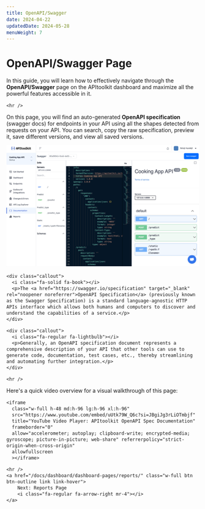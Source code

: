 ```yaml
---
title: OpenAPI/Swagger
date: 2024-04-22
updatedDate: 2024-05-28
menuWeight: 7
---
```


# OpenAPI/Swagger Page

In this guide, you will learn how to effectively navigate through the **OpenAPI/Swagger** page on the APItoolkit dashboard and maximize all the powerful features accessible in it.

```=html
<hr />
```

On this page, you will find an auto-generated **OpenAPI specification** (swagger docs) for endpoints in your API using all the shapes detected from requests on your API. You can search, copy the raw specification, preview it, save different versions, and view all saved versions.

![Screenshot of APItoolkit's OpenAPI/Swagger page](/docs/dashboard/dashboard-pages/openapi-docs/screen.png)

```=html
<div class="callout">
  <i class="fa-solid fa-book"></i>
  <p>The <a href="https://swagger.io/specification" target="_blank" rel="noopener noreferrer">OpenAPI Specification</a> (previously known as the Swagger Specification) is a standard language-agnostic HTTP APIs interface which allows both humans and computers to discover and understand the capabilities of a service.</p>
</div>
```

```=html
<div class="callout">
  <i class="fa-regular fa-lightbulb"></i>
  <p>Generally, an OpenAPI specification document represents a comprehensive description of your API that other tools can use to generate code, documentation, test cases, etc., thereby streamlining and automating further integration.</p>
</div>
```

```=html
<hr />
```

Here's a quick video overview for a visual walkthrough of this page:

```=html
<iframe
  class="w-full h-48 md:h-96 lg:h-96 xl:h-96"
  src="https://www.youtube.com/embed/uUtk79W_Q6c?si=JBgiJg3rLiOTmbjf"
  title="YouTube Video Player: APItoolkit OpenAPI Spec Documentation"
  frameborder="0"
  allow="accelerometer; autoplay; clipboard-write; encrypted-media; gyroscope; picture-in-picture; web-share" referrerpolicy="strict-origin-when-cross-origin"
  allowfullscreen
  ></iframe>
```

```=html
<hr />
<a href="/docs/dashboard/dashboard-pages/reports/" class="w-full btn btn-outline link link-hover">
    Next: Reports Page
    <i class="fa-regular fa-arrow-right mr-4"></i>
</a>
```
